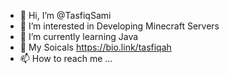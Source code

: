 - 👋 Hi, I’m @TasfiqSami
- 👀 I’m interested in Developing Minecraft Servers
- 🌱 I’m currently learning Java
- 💞️ My Soicals https://bio.link/tasfiqah
- 📫 How to reach me ...

<!---
TasfiqSami/TasfiqSami is a ✨ special ✨ repository because its `README.md` (this file) appears on your GitHub profile.
You can click the Preview link to take a look at your changes.
--->
